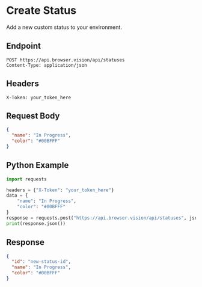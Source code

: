# Create Status

Add a new custom status to your environment.

## Endpoint

```
POST https://api.browser.vision/api/statuses
Content-Type: application/json
```

## Headers

```
X-Token: your_token_here
```

## Request Body

```json
{
  "name": "In Progress",
  "color": "#00BFFF"
}
```

## Python Example

```python
import requests

headers = {"X-Token": "your_token_here"}
data = {
    "name": "In Progress",
    "color": "#00BFFF"
}
response = requests.post("https://api.browser.vision/api/statuses", json=data, headers=headers)
print(response.json())
```

## Response

```json
{
  "id": "new-status-id",
  "name": "In Progress",
  "color": "#00BFFF"
}
```